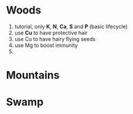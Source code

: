 # Woods

 1. tutorial, only **K**, **N**, **Ca**, **S** and **P** (basic lifecycle)
 2. use **Cu** to have protective hair
 3. use Cu to have hairy flying seeds
 4. use Mg to boost immunity
 5.


# Mountains

# Swamp

#
